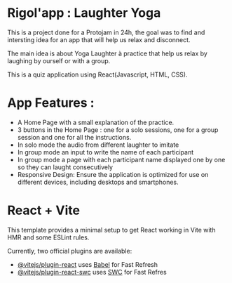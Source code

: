 # Rigol'app : Laughter Yoga

This is a project done for a Protojam in 24h, the goal was to find and intersting idea for an app that will help us relax and disconnect.

The main idea is about Yoga Laughter à practice that help us relax by laughing by ourself or with a group.

This is a quiz application using React(Javascript, HTML, CSS). 

# App Features :

- A Home Page with a small explanation of the practice.
- 3 buttons in the Home Page : one for a solo sessions, one for a group session and one for all the instructions. 
- In solo mode the audio from different laughter to imitate
- In group mode an input to write the name of each participant
- In group mode a page with each participant name displayed one by one so they can laught consecutively
- Responsive Design: Ensure the application is optimized for use on different devices, including desktops and smartphones.

# React + Vite

This template provides a minimal setup to get React working in Vite with HMR and some ESLint rules.

Currently, two official plugins are available:

- [@vitejs/plugin-react](https://github.com/vitejs/vite-plugin-react/blob/main/packages/plugin-react/README.md) uses [Babel](https://babeljs.io/) for Fast Refresh
- [@vitejs/plugin-react-swc](https://github.com/vitejs/vite-plugin-react-swc) uses [SWC](https://swc.rs/) for Fast Refres
